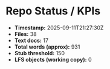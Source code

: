 # Repo Status / KPIs

- **Timestamp:** 2025-09-11T21:27:30Z
- **Files:** 38
- **Text docs:** 17
- **Total words (approx):** 931
- **Stub threshold:** 150
- **LFS objects (working copy):** 0

